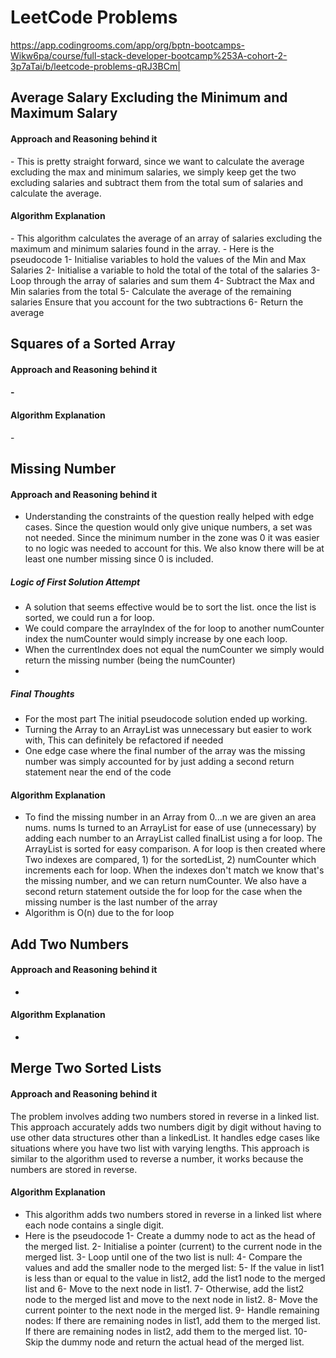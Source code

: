 # LeetCode Problems

https://app.codingrooms.com/app/org/bptn-bootcamps-Wikw6pa/course/full-stack-developer-bootcamp%253A-cohort-2-3p7aTai/b/leetcode-problems-qRJ3BCm|

## Average Salary Excluding the Minimum and Maximum Salary

<h4> Approach and Reasoning behind it </h4>
- This is pretty straight forward, since we want to calculate the average excluding the max and minimum salaries, we simply keep get the two excluding salaries and subtract them from the total sum of salaries and calculate the average.
<h4> Algorithm Explanation </h4>
- This algorithm calculates the average of an array of salaries excluding the maximum and minimum salaries found in the array. 
- Here is the pseudocode 
1- Initialise variables to hold the values of the Min and Max Salaries
2- Initialise a variable to hold the total of the total of the salaries
3- Loop through the array of salaries and sum them
4- Subtract the Max and Min salaries from the total
5- Calculate the average of the remaining salaries
	Ensure that you account for the two subtractions
6- Return the average

## Squares of a Sorted Array
<h4> Approach and Reasoning behind it <h4/>
- 
<h4> Algorithm Explanation </h4>
-

## Missing Number
#### Approach and Reasoning behind it
- Understanding the constraints of the question really helped with edge cases. Since the question would only give unique numbers, a set was not needed. Since the minimum number in the zone was 0 it was easier to no logic was needed to account for this. We also know there will be at least one number missing since 0 is included.
##### Logic of First Solution Attempt
- A solution that seems effective would be to sort the list. once the list is sorted, we could run a for loop. 
- We could compare the arrayIndex of the for loop to another numCounter index the numCounter would simply increase by one each loop. 
- When the currentIndex does not equal the numCounter we simply would return the missing number (being the numCounter)
- 
##### Final Thoughts
- For the most part The initial pseudocode solution ended up working. 
- Turning the Array to an ArrayList was unnecessary but easier to work with, This can definitely be refactored if needed
- One edge case where the final number of the array was the missing number was simply accounted for by just  adding a second return statement near the end of the code


#### Algorithm Explanation
- To find the missing number in an Array from 0...n we are given an area nums. nums Is turned to an ArrayList for ease of use (unnecessary) by adding each number to an ArrayList called finalList using a for loop. The ArrayList is sorted for easy comparison. A for loop is then created where Two indexes are compared, 1) for the sortedList, 2)  numCounter which increments each for loop. When the indexes don't match we know that's the missing number, and we can return numCounter. We also have a second return statement outside the for loop for the case when the missing number is the last number of the array
- Algorithm is O(n) due to the for loop

## Add Two Numbers
#### Approach and Reasoning behind it
-
#### Algorithm Explanation
-

## Merge Two Sorted Lists
<h4> Approach and Reasoning behind it </h4>
The problem involves adding two numbers stored in reverse in a linked list. This approach accurately adds two numbers digit by digit without having to use other data structures other than a linkedList. It handles edge cases like situations where you have two list with varying lengths. This approach is similar to the algorithm used to reverse a number, it works because the numbers are stored in reverse.

#### Algorithm Explanation
- This algorithm adds two numbers stored in reverse in a linked list where each node contains a single digit.
- Here is the pseudocode
1- Create a dummy node to act as the head of the merged list.
2- Initialise a pointer (current) to the current node in the merged list.
3- Loop until one of the two list  is null:
4- Compare the values and add the smaller node to the merged list:
5- If the value in list1 is less than or equal to the value in list2, add the list1 node to the merged list and 6- Move to the next node in list1.
7- Otherwise, add the list2 node to the merged list and move to the next node in list2.
8- Move the current pointer to the next node in the merged list.
9- Handle remaining nodes:
If there are remaining nodes in list1, add them to the merged list.
If there are remaining nodes in list2, add them to the merged list.
10- Skip the dummy node and return the actual head of the merged list.

